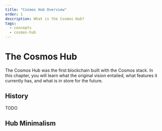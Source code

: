 ```yaml
---
title: "Cosmos Hub Overview"
order: 1
description: What is the Cosmos Hub?
tags: 
  - concepts
  - cosmos-hub
---
```


# The Cosmos Hub

<HighlightBox type="learning">

The Cosmos Hub was the first blockchain built with the Cosmos stack. In this chapter, you will learn what the original vision entailed, what features it currently has, and what is in store for the future.

</HighlightBox>

## History

TODO





## Hub Minimalism

